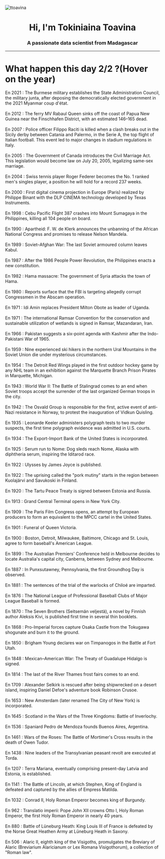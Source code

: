 
<p align="left"> <img src="https://komarev.com/ghpvc/?username=ttoavina&label=Profile%20views&color=0e75b6&style=flat" alt="ttoavina" /> </p>
<h1 align="center">Hi, I'm Tokiniaina Toavina</h1>
<h3 align="center">A passionate data scientist from Madagascar</h3>
    
<hr/>
<h1> What happen this day 2/2 ?(Hover on the year)</h1>

En 2021 : The Burmese military establishes the State Administration Council, the military junta, after deposing the democratically elected government in the 2021 Myanmar coup d'état.
<br/><br/>
En 2012 : The ferry MV Rabaul Queen sinks off the coast of Papua New Guinea near the Finschhafen District, with an estimated 146–165 dead.
<br/><br/>
En 2007 : Police officer Filippo Raciti is killed when a clash breaks out in the Sicily derby between Catania and Palermo, in the Serie A, the top flight of Italian football. This event led to major changes in stadium regulations in Italy.
<br/><br/>
En 2005 : The Government of Canada introduces the Civil Marriage Act. This legislation would become law on July 20, 2005, legalizing same-sex marriage.
<br/><br/>
En 2004 : Swiss tennis player Roger Federer becomes the No. 1 ranked men's singles player, a position he will hold for a record 237 weeks.
<br/><br/>
En 2000 : First digital cinema projection in Europe (Paris) realized by Philippe Binant with the DLP CINEMA technology developed by Texas Instruments.
<br/><br/>
En 1998 : Cebu Pacific Flight 387 crashes into Mount Sumagaya in the Philippines, killing all 104 people on board.
<br/><br/>
En 1990 : Apartheid: F. W. de Klerk announces the unbanning of the African National Congress and promises to release Nelson Mandela.
<br/><br/>
En 1989 : Soviet–Afghan War: The last Soviet armoured column leaves Kabul.
<br/><br/>
En 1987 : After the 1986 People Power Revolution, the Philippines enacts a new constitution.
<br/><br/>
En 1982 : Hama massacre: The government of Syria attacks the town of Hama.
<br/><br/>
En 1980 : Reports surface that the FBI is targeting allegedly corrupt Congressmen in the Abscam operation.
<br/><br/>
En 1971 : Idi Amin replaces President Milton Obote as leader of Uganda.
<br/><br/>
En 1971 : The international Ramsar Convention for the conservation and sustainable utilization of wetlands is signed in Ramsar, Mazandaran, Iran.
<br/><br/>
En 1966 : Pakistan suggests a six-point agenda with Kashmir after the Indo-Pakistani War of 1965.
<br/><br/>
En 1959 : Nine experienced ski hikers in the northern Ural Mountains in the Soviet Union die under mysterious circumstances.
<br/><br/>
En 1954 : The Detroit Red Wings played in the first outdoor hockey game by any NHL team in an exhibition against the Marquette Branch Prison Pirates in Marquette, Michigan.
<br/><br/>
En 1943 : World War II: The Battle of Stalingrad comes to an end when Soviet troops accept the surrender of the last organized German troops in the city.
<br/><br/>
En 1942 : The Osvald Group is responsible for the first, active event of anti-Nazi resistance in Norway, to protest the inauguration of Vidkun Quisling.
<br/><br/>
En 1935 : Leonarde Keeler administers polygraph tests to two murder suspects, the first time polygraph evidence was admitted in U.S. courts.
<br/><br/>
En 1934 : The Export-Import Bank of the United States is incorporated.
<br/><br/>
En 1925 : Serum run to Nome: Dog sleds reach Nome, Alaska with diphtheria serum, inspiring the Iditarod race.
<br/><br/>
En 1922 : Ulysses by James Joyce is published.
<br/><br/>
En 1922 : The uprising called the "pork mutiny" starts in the region between Kuolajärvi and Savukoski in Finland.
<br/><br/>
En 1920 : The Tartu Peace Treaty is signed between Estonia and Russia.
<br/><br/>
En 1913 : Grand Central Terminal opens in New York City.
<br/><br/>
En 1909 : The Paris Film Congress opens, an attempt by European producers to form an equivalent to the MPCC cartel in the United States.
<br/><br/>
En 1901 : Funeral of Queen Victoria.
<br/><br/>
En 1900 : Boston, Detroit, Milwaukee, Baltimore, Chicago and St. Louis, agree to form baseball's American League.
<br/><br/>
En 1899 : The Australian Premiers' Conference held in Melbourne decides to locate Australia's capital city, Canberra, between Sydney and Melbourne.
<br/><br/>
En 1887 : In Punxsutawney, Pennsylvania, the first Groundhog Day is observed.
<br/><br/>
En 1881 : The sentences of the trial of the warlocks of Chiloé are imparted.
<br/><br/>
En 1876 : The National League of Professional Baseball Clubs of Major League Baseball is formed.
<br/><br/>
En 1870 : The Seven Brothers (Seitsemän veljestä), a novel by Finnish author Aleksis Kivi, is published first time in several thin booklets.
<br/><br/>
En 1868 : Pro-Imperial forces capture Osaka Castle from the Tokugawa shogunate and burn it to the ground.
<br/><br/>
En 1850 : Brigham Young declares war on Timpanogos in the Battle at Fort Utah.
<br/><br/>
En 1848 : Mexican–American War: The Treaty of Guadalupe Hidalgo is signed.
<br/><br/>
En 1814 : The last of the River Thames frost fairs comes to an end.
<br/><br/>
En 1709 : Alexander Selkirk is rescued after being shipwrecked on a desert island, inspiring Daniel Defoe's adventure book Robinson Crusoe.
<br/><br/>
En 1653 : New Amsterdam (later renamed The City of New York) is incorporated.
<br/><br/>
En 1645 : Scotland in the Wars of the Three Kingdoms: Battle of Inverlochy.
<br/><br/>
En 1536 : Spaniard Pedro de Mendoza founds Buenos Aires, Argentina.
<br/><br/>
En 1461 : Wars of the Roses: The Battle of Mortimer's Cross results in the death of Owen Tudor.
<br/><br/>
En 1438 : Nine leaders of the Transylvanian peasant revolt are executed at Torda.
<br/><br/>
En 1207 : Terra Mariana, eventually comprising present-day Latvia and Estonia, is established.
<br/><br/>
En 1141 : The Battle of Lincoln, at which Stephen, King of England is defeated and captured by the allies of Empress Matilda.
<br/><br/>
En 1032 : Conrad II, Holy Roman Emperor becomes king of Burgundy.
<br/><br/>
En 962 : Translatio imperii: Pope John XII crowns Otto I, Holy Roman Emperor, the first Holy Roman Emperor in nearly 40 years.
<br/><br/>
En 880 : Battle of Lüneburg Heath: King Louis III of France is defeated by the Norse Great Heathen Army at Lüneburg Heath in Saxony.
<br/><br/>
En 506 : Alaric II, eighth king of the Visigoths, promulgates the Breviary of Alaric (Breviarium Alaricianum or Lex Romana Visigothorum), a collection of "Roman law".
<br/><br/>
